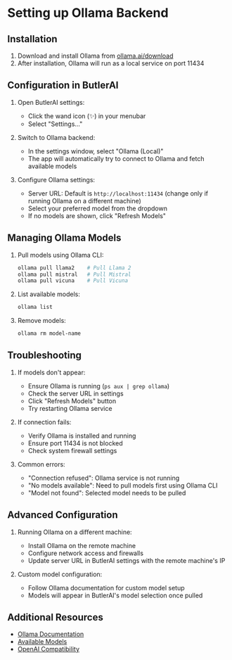 # Setting up Ollama Backend

## Installation

1. Download and install Ollama from [ollama.ai/download](https://ollama.ai/download)
2. After installation, Ollama will run as a local service on port 11434

## Configuration in ButlerAI

1. Open ButlerAI settings:
   - Click the wand icon (✨) in your menubar
   - Select "Settings..."

2. Switch to Ollama backend:
   - In the settings window, select "Ollama (Local)"
   - The app will automatically try to connect to Ollama and fetch available models

3. Configure Ollama settings:
   - Server URL: Default is `http://localhost:11434` (change only if running Ollama on a different machine)
   - Select your preferred model from the dropdown
   - If no models are shown, click "Refresh Models"

## Managing Ollama Models

1. Pull models using Ollama CLI:
   ```bash
   ollama pull llama2    # Pull Llama 2
   ollama pull mistral   # Pull Mistral
   ollama pull vicuna    # Pull Vicuna
   ```

2. List available models:
   ```bash
   ollama list
   ```

3. Remove models:
   ```bash
   ollama rm model-name
   ```

## Troubleshooting

1. If models don't appear:
   - Ensure Ollama is running (`ps aux | grep ollama`)
   - Check the server URL in settings
   - Click "Refresh Models" button
   - Try restarting Ollama service

2. If connection fails:
   - Verify Ollama is installed and running
   - Ensure port 11434 is not blocked
   - Check system firewall settings

3. Common errors:
   - "Connection refused": Ollama service is not running
   - "No models available": Need to pull models first using Ollama CLI
   - "Model not found": Selected model needs to be pulled

## Advanced Configuration

1. Running Ollama on a different machine:
   - Install Ollama on the remote machine
   - Configure network access and firewalls
   - Update server URL in ButlerAI settings with the remote machine's IP

2. Custom model configuration:
   - Follow Ollama documentation for custom model setup
   - Models will appear in ButlerAI's model selection once pulled

## Additional Resources

- [Ollama Documentation](https://github.com/ollama/ollama)
- [Available Models](https://ollama.ai/library)
- [OpenAI Compatibility](https://ollama.com/blog/openai-compatibility)
